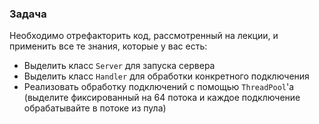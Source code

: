 ### Задача

Необходимо отрефакторить код, рассмотренный на лекции, и применить все те знания, которые у вас есть: 
* Выделить класс `Server` для запуска сервера
* Выделить класс `Handler` для обработки конкретного подключения
* Реализовать обработку подключений с помощью `ThreadPool`'а (выделите фиксированный на 64 потока и каждое подключение обрабатывайте в потоке из пула)
